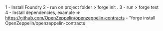 1 - Install Foundry
2 - run on project folder > forge init .
3 - run > forge test
4 - Install dependencies, example => https://github.com/OpenZeppelin/openzeppelin-contracts
    - "forge install OpenZeppelin/openzeppelin-contracts

